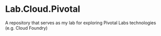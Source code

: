 # Lab.Cloud.Pivotal
A repository that serves as my lab for exploring Pivotal Labs technologies (e.g. Cloud Foundry)
